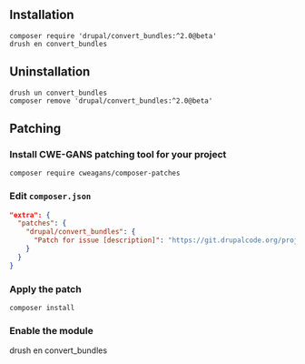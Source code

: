 ## Installation

```shell
composer require 'drupal/convert_bundles:^2.0@beta'
drush en convert_bundles
```

## Uninstallation

```shell
drush un convert_bundles
composer remove 'drupal/convert_bundles:^2.0@beta'
```

## Patching

### Install CWE-GANS patching tool for your project

```shell
composer require cweagans/composer-patches
```

### Edit `composer.json`

```json
"extra": {
  "patches": {
    "drupal/convert_bundles": {
      "Patch for issue [description]": "https://git.drupalcode.org/project/convert_bundles/-/commit/ff84148fcfad099d2d89dda6c8733044013caed7.patch"
    }
  }
}
```

### Apply the patch

```shell
composer install
```

### Enable the module

drush en convert_bundles
